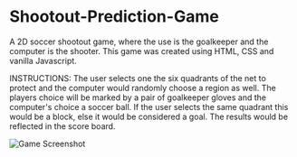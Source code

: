 # Shootout-Prediction-Game

A 2D soccer shootout game, where the use is the goalkeeper and the computer is the shooter.
This game was created using HTML, CSS and vanilla Javascript.

INSTRUCTIONS: The user selects one the six quadrants of the net to protect and
the computer would randomly choose a region as well. The players choice will be marked by
a pair of goalkeeper gloves and the computer's choice a soccer ball. If the user selects the
same quadrant this would be a block, else it would be considered a goal. The results would
be reflected in the score board.

![Game Screenshot]("gameScreenShot.jpg")
